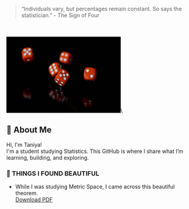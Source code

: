 > “Individuals vary, but percentages remain constant. So says the statistician."  - The Sign of Four

\
\
<img src="docs/assets/dice.png" width="300" height="200" alt="Taniya's Profile Picture">\
## 👋 About Me
Hi, I'm Taniya!  
I'm a student studying Statistics.
This GitHub is where I share what I’m learning, building, and exploring.
### 🌟 THINGS I FOUND BEAUTIFUL
* While I was studying Metric Space, I came across this beautiful theorem.\
<a href="{{ site.baseurl }}/Metric_space_q1.pdf" download>Download PDF</a>




